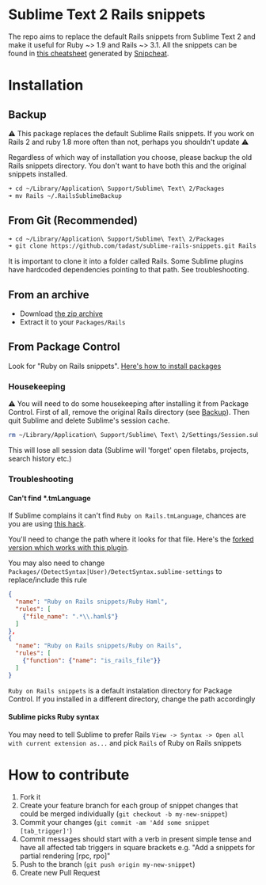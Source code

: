 # Sublime Text 2 Rails snippets

The repo aims to replace the default Rails snippets from Sublime Text 2 and make it useful for Ruby ~> 1.9 and Rails ~> 3.1. All the snippets can be found in [this cheatsheet](http://tadast.github.com/sublime-rails-snippets) generated by [Snipcheat](https://github.com/tadast/snipcheat).

# Installation

## Backup

:warning: This package replaces the default Sublime Rails snippets. If you work on Rails 2 and ruby 1.8 more often than not, perhaps you shouldn't update :warning:

Regardless of which way of installation you choose, please backup the old Rails snippets directory. You don't want to have both this and the original snippets installed.

```bash
➜ cd ~/Library/Application\ Support/Sublime\ Text\ 2/Packages
➜ mv Rails ~/.RailsSublimeBackup
```

## From Git (Recommended)

```bash
➜ cd ~/Library/Application\ Support/Sublime\ Text\ 2/Packages
➜ git clone https://github.com/tadast/sublime-rails-snippets.git Rails
```

It is important to clone it into a folder called Rails. Some Sublime plugins have hardcoded dependencies pointing to that path. See troubleshooting.

## From an archive

* Download [the zip archive](https://github.com/tadast/sublime-rails-snippets/archive/master.zip)
* Extract it to your `Packages/Rails`

## From Package Control

Look for "Ruby on Rails snippets". [Here's how to install packages](http://wbond.net/sublime_packages/package_control/usage)

### Housekeeping

:warning: You will need to do some housekeeping after installing it from Package Control.
First of all, remove the original Rails directory (see [Backup](#backup)).
Then quit Sublime and delete Sublime's session cache.

```bash
rm ~/Library/Application\ Support/Sublime\ Text\ 2/Settings/Session.sublime_session
```

This will lose all session data (Sublime will 'forget' open filetabs, projects, search history etc.)

### Troubleshooting

#### Can't find *.tmLanguage

If Sublime complains it can't find `Ruby on Rails.tmLanguage`, chances are you are using [this hack](https://gist.github.com/925008).

You'll need to change the path where it looks for that file. Here's the [forked version which works with this plugin](https://gist.github.com/4161901).

You may also need to change `Packages/(DetectSyntax|User)/DetectSyntax.sublime-settings` to replace/include this rule

```json
{
  "name": "Ruby on Rails snippets/Ruby Haml",
  "rules": [
    {"file_name": ".*\\.haml$"}
  ]
},
{
  "name": "Ruby on Rails snippets/Ruby on Rails",
  "rules": [
    {"function": {"name": "is_rails_file"}}
  ]
}
```

`Ruby on Rails snippets` is a default instalation directory for Package Control.
If you installed in a different directory, change the path accordingly

#### Sublime picks Ruby syntax

You may need to tell Sublime to prefer Rails
`View -> Syntax -> Open all with current extension as...` and pick `Rails` of Ruby on Rails snippets


# How to contribute

1. Fork it
2. Create your feature branch for each group of snippet changes that could be merged individually (`git checkout -b my-new-snippet`)
3. Commit your changes (`git commit -am 'Add some snippet [tab_trigger]'`)
4. Commit messages should start with a verb in present simple tense and have all affected tab triggers in square brackets e.g. "Add a snippets for partial rendering [rpc, rpo]"
5. Push to the branch (`git push origin my-new-snippet`)
6. Create new Pull Request